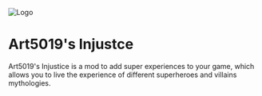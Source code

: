 
![Logo](https://media.forgecdn.net/attachments/description/1107697/description_4c60915d-af26-440f-9ab0-229b2305ba28.png)


# Art5019's Injustce

Art5019's Injustice is a mod to add super experiences to your game, which allows you to live the experience of different superheroes and villains mythologies.
